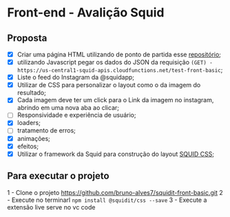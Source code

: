 # Front-end - Avalição Squid

## Proposta

- [X] Criar uma página HTML utilizando de ponto de partida esse   [ repositório](https://github.com/squidit/front-basic/);
- [X] utilizando Javascript pegar os dados do JSON da requisição `(GET) -
https://us-central1-squid-apis.cloudfunctions.net/test-front-basic`;
- [X] Liste o feed do Instagram da @squidapp;
- [X] Utilizar de CSS para personalizar o layout como o da imagem do resultado;
- [X] Cada imagem deve ter um click para o Link da imagem no instagram, abrindo em uma nova aba ao clicar;
- [ ] Responsividade e experiência de usuário;
- [X] loaders;
- [ ] tratamento de erros;
- [X] animações;
- [x] efeitos;
- [X] Utilizar o framework da Squid para construção do layout [ SQUID CSS](https://css.squidit.com.br/);

## Para executar o projeto

1 - Clone o projeto https://github.com/bruno-alves7/squidit-front-basic.git
2 - Execute no terminarl ``` npm install @squidit/css --save ```
3 - Execute a extensão live serve no vc code
